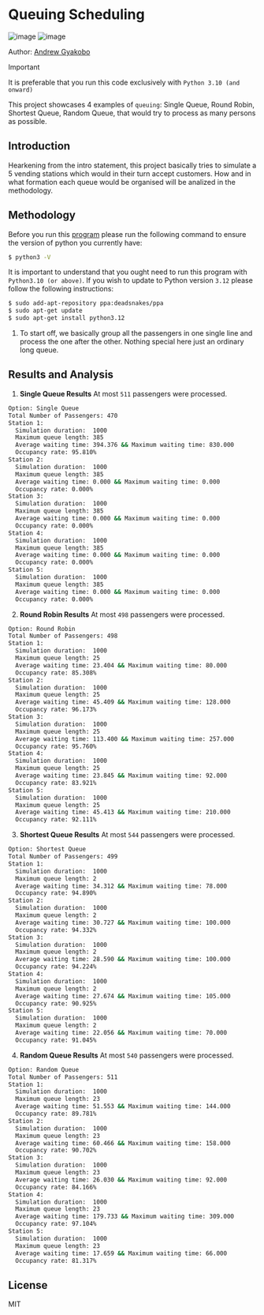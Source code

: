 # Queuing Scheduling 

![image](https://img.shields.io/badge/Python-FFD43B?style=for-the-badge&logo=python&logoColor=blue)
![image](https://img.shields.io/badge/windows%20terminal-4D4D4D?style=for-the-badge&logo=windows%20terminal&logoColor=white)

Author: [Andrew Gyakobo](https://github.com/Gyakobo)

>[!IMPORTANT]
>It is preferable that you run this code exclusively with `Python 3.10 (and onward)`

This project showcases 4 examples of `queuing`: Single Queue, Round Robin, Shortest Queue, Random Queue, that would try to process as many persons as possible.

## Introduction

Hearkening from the intro statement, this project basically tries to simulate a 5 vending stations which would in their turn accept customers. How and in what formation each queue would be organised will be analized in the methodology. 

## Methodology

Before you run this [program](https://github.com/Gyakobo/Queuing-Problem/blob/main/main.py) please run the following command to ensure the version of python you currently have:

```bash
$ python3 -V
```

It is important to understand that you ought need to run this program with `Python3.10 (or above)`. If you wish to update to Python version `3.12` please follow the following instructions: 

```bash
$ sudo add-apt-repository ppa:deadsnakes/ppa
$ sudo apt-get update
$ sudo apt-get install python3.12
```

1. To start off, we basically group all the passengers in one single line and process the one after the other. Nothing special here just an ordinary long queue. 


## Results and Analysis

1) **Single Queue Results** 
At most `511` passengers were processed.

```bash
Option: Single Queue
Total Number of Passengers: 470
Station 1:
  Simulation duration:  1000
  Maximum queue length: 385
  Average waiting time: 394.376 && Maximum waiting time: 830.000
  Occupancy rate: 95.810%
Station 2:
  Simulation duration:  1000
  Maximum queue length: 385
  Average waiting time: 0.000 && Maximum waiting time: 0.000
  Occupancy rate: 0.000%
Station 3:
  Simulation duration:  1000
  Maximum queue length: 385
  Average waiting time: 0.000 && Maximum waiting time: 0.000
  Occupancy rate: 0.000%
Station 4:
  Simulation duration:  1000
  Maximum queue length: 385
  Average waiting time: 0.000 && Maximum waiting time: 0.000
  Occupancy rate: 0.000%
Station 5:
  Simulation duration:  1000
  Maximum queue length: 385
  Average waiting time: 0.000 && Maximum waiting time: 0.000
  Occupancy rate: 0.000%
```

2) **Round Robin Results**
At most `498` passengers were processed.

```bash
Option: Round Robin
Total Number of Passengers: 498
Station 1:
  Simulation duration:  1000
  Maximum queue length: 25
  Average waiting time: 23.404 && Maximum waiting time: 80.000
  Occupancy rate: 85.308%
Station 2:
  Simulation duration:  1000
  Maximum queue length: 25
  Average waiting time: 45.409 && Maximum waiting time: 128.000
  Occupancy rate: 96.173%
Station 3:
  Simulation duration:  1000
  Maximum queue length: 25
  Average waiting time: 113.400 && Maximum waiting time: 257.000
  Occupancy rate: 95.760%
Station 4:
  Simulation duration:  1000
  Maximum queue length: 25
  Average waiting time: 23.845 && Maximum waiting time: 92.000
  Occupancy rate: 83.921%
Station 5:
  Simulation duration:  1000
  Maximum queue length: 25
  Average waiting time: 45.413 && Maximum waiting time: 210.000
  Occupancy rate: 92.111%
```

3) **Shortest Queue Results**
At most `544` passengers were processed.

```bash
Option: Shortest Queue
Total Number of Passengers: 499
Station 1:
  Simulation duration:  1000
  Maximum queue length: 2
  Average waiting time: 34.312 && Maximum waiting time: 78.000
  Occupancy rate: 94.890%
Station 2:
  Simulation duration:  1000
  Maximum queue length: 2
  Average waiting time: 30.727 && Maximum waiting time: 100.000
  Occupancy rate: 94.332%
Station 3:
  Simulation duration:  1000
  Maximum queue length: 2
  Average waiting time: 28.590 && Maximum waiting time: 100.000
  Occupancy rate: 94.224%
Station 4:
  Simulation duration:  1000
  Maximum queue length: 2
  Average waiting time: 27.674 && Maximum waiting time: 105.000
  Occupancy rate: 90.925%
Station 5:
  Simulation duration:  1000
  Maximum queue length: 2
  Average waiting time: 22.056 && Maximum waiting time: 70.000
  Occupancy rate: 91.045%
```

4) **Random Queue Results**
At most `540` passengers were processed.

```bash
Option: Random Queue
Total Number of Passengers: 511
Station 1:
  Simulation duration:  1000
  Maximum queue length: 23
  Average waiting time: 51.553 && Maximum waiting time: 144.000
  Occupancy rate: 89.781%
Station 2:
  Simulation duration:  1000
  Maximum queue length: 23
  Average waiting time: 60.466 && Maximum waiting time: 158.000
  Occupancy rate: 90.702%
Station 3:
  Simulation duration:  1000
  Maximum queue length: 23
  Average waiting time: 26.030 && Maximum waiting time: 92.000
  Occupancy rate: 84.166%
Station 4:
  Simulation duration:  1000
  Maximum queue length: 23
  Average waiting time: 179.733 && Maximum waiting time: 309.000
  Occupancy rate: 97.104%
Station 5:
  Simulation duration:  1000
  Maximum queue length: 23
  Average waiting time: 17.659 && Maximum waiting time: 66.000
  Occupancy rate: 81.317%
```

## License
MIT